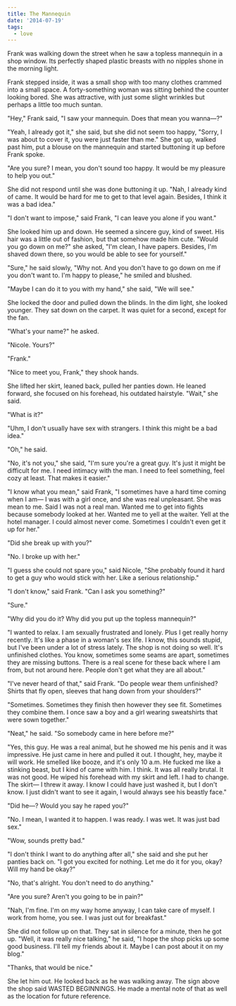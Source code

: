 ```yaml
---
title: The Mannequin
date: '2014-07-19'
tags:
  - love
---
```


Frank was walking down the street when he saw a topless mannequin in a shop
window. Its perfectly shaped plastic breasts with no nipples shone in the
morning light.

<!-- truncate -->

Frank stepped inside, it was a small shop with too many clothes crammed into a
small space. A forty-something woman was sitting behind the counter looking
bored. She was attractive, with just some slight wrinkles but perhaps a little
too much suntan.

"Hey," Frank said, "I saw your mannequin. Does that mean you wanna—?"

"Yeah, I already got it," she said, but she did not seem too happy, "Sorry, I
was about to cover it, you were just faster than me." She got up, walked past
him, put a blouse on the mannequin and started buttoning it up before Frank
spoke.

"Are you sure? I mean, you don't sound too happy. It would be my pleasure to
help you out."

She did not respond until she was done buttoning it up. "Nah, I already kind of
came. It would be hard for me to get to that level again. Besides, I think it
was a bad idea."

"I don't want to impose," said Frank, "I can leave you alone if you want."

She looked him up and down. He seemed a sincere guy, kind of sweet. His hair was
a little out of fashion, but that somehow made him cute. "Would you go down on
me?" she asked, "I'm clean, I have papers. Besides, I'm shaved down there, so
you would be able to see for yourself."

"Sure," he said slowly, "Why not. And you don't have to go down on me if you
don't want to. I'm happy to please," he smiled and blushed.

"Maybe I can do it to you with my hand," she said, "We will see."

She locked the door and pulled down the blinds. In the dim light, she looked
younger. They sat down on the carpet. It was quiet for a second, except for the
fan.

"What's your name?" he asked.

"Nicole. Yours?"

"Frank."

"Nice to meet you, Frank," they shook hands.

She lifted her skirt, leaned back, pulled her panties down. He leaned forward,
she focused on his forehead, his outdated hairstyle. "Wait," she said.

"What is it?"

"Uhm, I don't usually have sex with strangers. I think this might be a bad
idea."

"Oh," he said.

"No, it's not you," she said, "I'm sure you're a great guy. It's just it might
be difficult for me. I need intimacy with the man. I need to feel something,
feel cozy at least. That makes it easier."

"I know what you mean," said Frank, "I sometimes have a hard time coming when I
am— I was with a girl once, and she was real unpleasant. She was mean to me.
Said I was not a real man. Wanted me to get into fights because somebody looked
at her. Wanted me to yell at the waiter. Yell at the hotel manager. I could
almost never come. Sometimes I couldn't even get it up for her."

"Did she break up with you?"

"No. I broke up with her."

"I guess she could not spare you," said Nicole, "She probably found it hard to
get a guy who would stick with her. Like a serious relationship."

"I don't know," said Frank. "Can I ask you something?"

"Sure."

"Why did you do it? Why did you put up the topless mannequin?"

"I wanted to relax. I am sexually frustrated and lonely. Plus I get really horny
recently. It's like a phase in a woman's sex life. I know, this sounds stupid,
but I've been under a lot of stress lately. The shop is not doing so well. It's
unfinished clothes. You know, sometimes some seams are apart, sometimes they are
missing buttons. There is a real scene for these back where I am from, but not
around here. People don't get what they are all about."

"I've never heard of that," said Frank. "Do people wear them unfinished? Shirts
that fly open, sleeves that hang down from your shoulders?"

"Sometimes. Sometimes they finish then however they see fit. Sometimes they
combine them. I once saw a boy and a girl wearing sweatshirts that were sown
together."

"Neat," he said. "So somebody came in here before me?"

"Yes, this guy. He was a real animal, but he showed me his penis and it was
impressive. He just came in here and pulled it out. I thought, hey, maybe it
will work. He smelled like booze, and it's only 10 a.m. He fucked me like a
stinking beast, but I kind of came with him. I think. It was all really brutal.
It was not good. He wiped his forehead with my skirt and left. I had to change.
The skirt— I threw it away. I know I could have just washed it, but I don't
know. I just didn't want to see it again, I would always see his beastly face."

"Did he—? Would you say he raped you?"

"No. I mean, I wanted it to happen. I was ready. I was wet. It was just bad
sex."

"Wow, sounds pretty bad."

"I don't think I want to do anything after all," she said and she put her
panties back on. "I got you excited for nothing. Let me do it for you, okay?
Will my hand be okay?"

"No, that's alright. You don't need to do anything."

"Are you sure? Aren't you going to be in pain?"

"Nah, I'm fine. I'm on my way home anyway, I can take care of myself. I work
from home, you see. I was just out for breakfast."

She did not follow up on that. They sat in silence for a minute, then he got up.
"Well, it was really nice talking," he said, "I hope the shop picks up some good
business. I'll tell my friends about it. Maybe I can post about it on my blog."

"Thanks, that would be nice."

She let him out. He looked back as he was walking away. The sign above the shop
said WASTED BEGINNINGS. He made a mental note of that as well as the location
for future reference.
